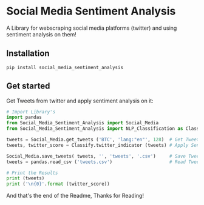 # Social Media Sentiment Analysis
A Library for webscraping social media platforms (twitter) and using sentiment analysis on them!

## Installation

	pip install social_media_sentiment_analysis


## Get started
Get Tweets from twitter and apply sentiment analysis on it:

~~~Python
# Import Library's
import pandas
from Social_Media_Sentiment_Analysis import Social_Media
from Social_Media_Sentiment_Analysis import NLP_Classification as Classify

tweets = Social_Media.get_tweets ('BTC', 'lang:"en"', 128)  # Get Tweets
tweets, twitter_score = Classify.twitter_indicator (tweets) # Apply Sentiment Analysis

Social_Media.save_tweets( tweets, '', 'tweets', '.csv')     # Save Tweets
tweets = pandas.read_csv ('tweets.csv')                     # Read Tweets

# Print the Results
print (tweets)
print ('\n{0}'.format (twitter_score))
~~~

And that's the end of the Readme, Thanks for Reading!
